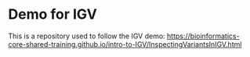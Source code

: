 # Demo for IGV

This is a repository used to follow the IGV demo: https://bioinformatics-core-shared-training.github.io/intro-to-IGV/InspectingVariantsInIGV.html
